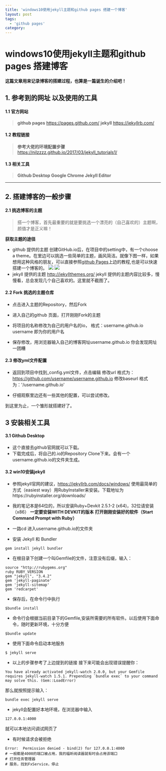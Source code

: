 ```yaml
---
title: 'windows10使用jekyll主题和github pages 搭建一个博客'
layout: post
tags:
  - 'github pages'
category: 
---
```

# windows10使用jekyll主题和github pages 搭建博客


**这篇文章用来记录博客的搭建过程，也算是一篇诞生的介绍吧！**

## 1. 参考到的网址 以及使用的工具
#### 1.1 官方网站
>**github pages**
https://pages.github.com/
**jekyll**
https://jekyllrb.com/

#### 1.2 教程链接
>**参考大佬的环境配置步骤**
https://nilzzzz.github.io/2017/03/jekyll_tutorials1/

#### 1.3 相关工具
>**Github Desktop
Google Chrome
Jekyll Editor**


------------


## 2. 搭建博客的一般步骤
#### 2.1 挑选博客的主题
> 搭一个博客，首先最重要的就是要挑选一个漂亮的（自己喜欢的）主题啊，颜值才是正义嘛！

**获取主题的途径**
- github 提供的主题
创建GitHub.io后，在项目中的setting中，有一个choose a theme。在里边可以挑选一些简单的主题，画风简洁。就像下图一样，如果想用这种风格的朋友，可以直接参照[github Pages](https://pages.github.com/)上边的教程,也是可以快速搭建一个博客的。
[![](F:\except_this_one\github\zhaijiankun.github.io\assets\images\20180729093826.png)](/zhaijiankun.github.io/assets/images/20180729093826.png)
[![](F:\except_this_one\github\zhaijiankun.github.io\assets\images\20180729095714.png)](http://zhaijiankun.github.io/asserts/images/20180729095714.png)
- jekyll 提供的主题
http://jekyllthemes.org/
jekyll 提供的主题内容比较多，慢慢看，总会发现几个自己喜欢的。这里就不截图了。

#### 2.2 Fork 挑选的主题仓库
- 点击进入主题的Repository，然后Fork

- 进入自己的github 页面，打开刚刚Fork的主题
- 将项目的名称修改为自己的用户名的io，
格式：username.github.io
username 即为你的用户名

- 保存修改，用浏览器输入自己的博客网址username.github.io
你会发现网址一团糟

#### 2.3 修改yml文件配置
- 返回到项目中找到_config.yml文件，点击编辑
修改url 格式为：https://github.com/username/username.github.io
修改baseurl 格式为：'/username.github.io'

- 仔细观察里边还有一些其他的配置，可以尝试修改。

到这里为止，一个雏形就搭建好了。

## 3 安装相关工具
#### 3.1 Github Desktop  

- 这个直接去github官网就可以下载。
- 下载完成后，将自己的.io的Repository Clone下来。会有一个username.github.io的文件夹生成。

#### 3.2 win10安装jekyll
- 参照jekyll官网的建议，https://jekyllrb.com/docs/windows/ 使用最简单的方式（easiest way）用RubyInstaller来安装。下载地址为https://rubyinstaller.org/downloads/
- 我的笔记本是64位的，所以安装Ruby+Devkit 2.5.1-2 (x64)，32位请安装（x86）
**一定要安装WITH DEVKIT的版本**
**打开刚刚安装好的软件（Start Command Prompt with Ruby）**

- 一路cd 进入username.github.io的文件夹

- 安装 Jekyll 和 Bundler
~~~
gem install jekyll bundler
~~~

- 在根目录下创建一个叫Gemfile的文件，注意没有后缀，输入：
~~~
source "http://rubygems.org"
ruby RUBY_VERSION
gem "jekyll", "3.4.2"
gem 'jekyll-paginate'
gem 'jekyll-sitemap'
gem 'redcarpet'
~~~

- 保存后，在命令行中执行
~~~
$bundle install
~~~

- 命令行会根据当前目录下的Gemfile,安装所需要的所有软件。以后使用下面命令，随时更新环境，十分方便
~~~
$bundle update
~~~

- 使用下面命令启动本地服务
~~~
$ jekyll serve
~~~
- 以上的步骤参考了上边提到的链接
接下来可能会出现错误提醒你：
~~~
You have already activated jekyll-watch 2.0.0, but your Gemfile requires jekyll-watch 1.5.1. Prepending `bundle exec` to your command may solve this. (Gem::LoadError)
~~~
那么就按照提示输入：
~~~
bundle exec jekyll serve
~~~

- jekyll会配置好本地环境，在浏览器中输入
~~~
127.0.0.1:4000
~~~
就可以本地访问调试网页了

- 有时候请求会被拒绝
~~~
Error:  Permission denied - bind(2) for 127.0.0.1:4000
# 一般都是4000的端口被占用，我的福昕阅读器就有时会占用该端口
# 打开任务管理器
# 服务，找到FxService，停止
~~~


